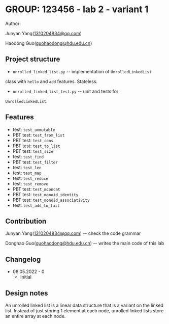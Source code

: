 # GROUP: 123456 - lab 2 - variant 1

Author:

Junyan Yang(1310204834@qq.com)

Haodong Guo(guohaodong@hdu.edu.cn)

## Project structure

- `unrolled_linked_list.py` -- implementation of `UnrolledLinkedList`

class with `hello` and `add` features. Stateless.

- `unrolled_linked_list_test.py` -- unit and tests for

`UnrolledLinkedList`.

## Features

- test: `test_unmutable`
- PBT test: `test_from_list`
- PBT test: `test_cons`
- PBT test: `test_to_list`
- PBT test: `test_size`
- test: `test_find`
- PBT test: `test_filter`
- test: `test_len`
- test: `test_map`
- test: `test_reduce`
- test: `test_remove`
- PBT test: `test_mconcat`
- PBT test: `test_monoid_identity`
- PBT test: `test_monoid_associativity`
- test: `test_add_to_tail`

## Contribution

Junyan Yang(1310204834@qq.com) -- check the code grammar

Donghao Guo(guohaodong@hdu.edu.cn) -- writes the main code of this lab

## Changelog

- 08.05.2022 - 0
  - Initial

## Design notes

An unrolled linked list is a linear data structure
that is a variant on the linked list.
Instead of just storing 1 element at each node,
unrolled linked lists store an entire array at each node.
